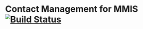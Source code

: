 # Contact Management for MMIS [![Build Status](https://travis-ci.org/mophos/mmis-contract-frontend.svg?branch=develop)](https://travis-ci.org/mophos/mmis-contract-frontend)
